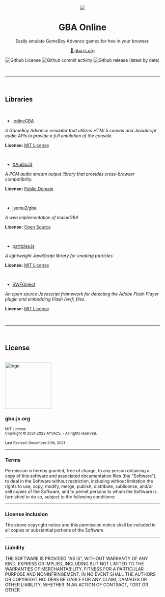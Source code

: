 <!--

GBA ONLINE;  GBA.JS.ORG;  "Online GameBoy Advance Emulator"
Copyright (C) 2021-present AYVACS
Licensed under the MIT License (view LICENSE.md for more information)

-->

<div align="center">
  <img src="https://raw.githubusercontent.com/ayvacs/gba.js.org/gh-pages/assets/readme-card.png">

  <h1 align="center">GBA Online</h1>
  <p align="center">Easily emulate GameBoy Advance games for free in your browser.</p>

  <p align="center"><a target="_blank" href="https://gba.js.org">🔗 gba.js.org</a></p>

  <p align="center">
    <img alt="Github License" src="https://img.shields.io/badge/LICENSE-MIT-blue?style=for-the-badge">
    <img alt="Github commit activity" src="https://img.shields.io/github/commit-activity/m/ayvacs/gba.js.org?style=for-the-badge">
    <img alt="Github release (latest by date)" src="https://img.shields.io/github/v/release/ayvacs/gba.js.org?style=for-the-badge">
  </p>
</div>

<br>

---

<br>

## Libraries

<br>

* [IodineGBA](https://github.com/taisel/IodineGBA)

*A GameBoy Advance emulator that utilizes HTML5 canvas and JavaScript audio APIs to provide a full emulation of the console.*

**License:** [MIT License](https://choosealicense.com/licenses/mit/)

<br>

* [XAudioJS](https://github.com/taisel/XAudioJS)

*A PCM audio stream output library that provides cross-browser compatibility.*

**License:** [Public Domain](https://github.com/taisel/XAudioJS/blob/master/README.md)

<br>

* [jsemu2/gba](https://github.com/jsemu2/gba)

*A web implementation of IodineGBA*

**License:** [Open Source](https://github.com/jsemu2/gba)

<br>

* [particles.js](https://github.com/VincentGarreau/particles.js/)

*A lightweight JavaScript library for creating particles*

**License:** [MIT License](https://choosealicense.com/licenses/mit/)

<br>

* [SWFObject](http://code.google.com/p/swfobject/)

*An open source Javascript framework for detecting the Adobe Flash Player plugin and embedding Flash (swf) files.*

**License:** [MIT License](https://github.com/swfobject/swfobject/blob/master/LICENSE)

<br>

---

<br>

## License

<br>

<img width="150" height="150" src="https://raw.githubusercontent.com/ayvacs/gba.js.org/gh-pages/assets/macos-11x/apple-touch-icon.png" alt="logo">
<br>
<h3>gba.js.org</h3>
<sup>MIT License</sup>
<br>
<sup>Copyright © 2021-2022 AYVACS. - All rights reserved.</sup>
<br> <br>
<sup>Last Revised: December 20th, 2021</sup>

---

### Terms
Permission is hereby granted, free of charge, to any person obtaining a copy of this software and associated documentation files (the "Software"), to deal in the Software without restriction, including without limitation the rights to use, copy, modify, merge, publish, distribute, sublicense, and/or sell copies of the Software, and to permit persons to whom the Software is furnished to do so, subject to the following conditions:

---

### License Inclusion
The above copyright notice and this permission notice shall be included in all copies or substantial portions of the Software.

---

### Liability
THE SOFTWARE IS PROVIDED "AS IS", WITHOUT WARRANTY OF ANY KIND, EXPRESS OR IMPLIED, INCLUDING BUT NOT LIMITED TO THE WARRANTIES OF MERCHANTABILITY, FITNESS FOR A PARTICULAR PURPOSE AND NONINFRINGEMENT. IN NO EVENT SHALL THE AUTHORS OR COPYRIGHT HOLDERS BE LIABLE FOR ANY CLAIM, DAMAGES OR OTHER LIABILITY, WHETHER IN AN ACTION OF CONTRACT, TORT OR OTHER
